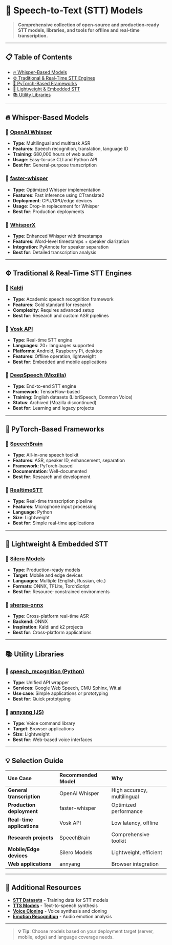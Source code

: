 # 🧠 Speech-to-Text (STT) Models

> **Comprehensive collection of open-source and production-ready STT models, libraries, and tools for offline and real-time transcription.**

---

## 📋 **Table of Contents**
- [🔥 Whisper-Based Models](#-whisper-based-models)
- [⚙️ Traditional & Real-Time STT Engines](#️-traditional--real-time-stt-engines)
- [🧠 PyTorch-Based Frameworks](#-pytorch-based-frameworks)
- [🧪 Lightweight & Embedded STT](#-lightweight--embedded-stt)
- [📚 Utility Libraries](#-utility-libraries)

---

## 🔥 **Whisper-Based Models**

### 🔷 [OpenAI Whisper](https://github.com/openai/whisper)
- **Type**: Multilingual and multitask ASR
- **Features**: Speech recognition, translation, language ID
- **Training**: 680,000 hours of web audio
- **Usage**: Easy-to-use CLI and Python API
- **Best for**: General-purpose transcription

### 🔷 [faster-whisper](https://github.com/SYSTRAN/faster-whisper)
- **Type**: Optimized Whisper implementation
- **Features**: Fast inference using CTranslate2
- **Deployment**: CPU/GPU/edge devices
- **Usage**: Drop-in replacement for Whisper
- **Best for**: Production deployments

### 🔷 [WhisperX](https://github.com/m-bain/whisperX)
- **Type**: Enhanced Whisper with timestamps
- **Features**: Word-level timestamps + speaker diarization
- **Integration**: PyAnnote for speaker separation
- **Best for**: Detailed transcription analysis

---

## ⚙️ **Traditional & Real-Time STT Engines**

### 🔷 [Kaldi](https://github.com/kaldi-asr/kaldi)
- **Type**: Academic speech recognition framework
- **Features**: Gold standard for research
- **Complexity**: Requires advanced setup
- **Best for**: Research and custom ASR pipelines

### 🔷 [Vosk API](https://github.com/alphacep/vosk-api)
- **Type**: Real-time STT engine
- **Languages**: 20+ languages supported
- **Platforms**: Android, Raspberry Pi, desktop
- **Features**: Offline operation, lightweight
- **Best for**: Embedded and mobile applications

### 🔷 [DeepSpeech (Mozilla)](https://github.com/mozilla/DeepSpeech)
- **Type**: End-to-end STT engine
- **Framework**: TensorFlow-based
- **Training**: English datasets (LibriSpeech, Common Voice)
- **Status**: Archived (Mozilla discontinued)
- **Best for**: Learning and legacy projects

---

## 🧠 **PyTorch-Based Frameworks**

### 🔷 [SpeechBrain](https://github.com/speechbrain/speechbrain)
- **Type**: All-in-one speech toolkit
- **Features**: ASR, speaker ID, enhancement, separation
- **Framework**: PyTorch-based
- **Documentation**: Well-documented
- **Best for**: Research and development

### 🔷 [RealtimeSTT](https://github.com/KoljaB/RealtimeSTT)
- **Type**: Real-time transcription pipeline
- **Features**: Microphone input processing
- **Language**: Python
- **Size**: Lightweight
- **Best for**: Simple real-time applications

---

## 🧪 **Lightweight & Embedded STT**

### 🔷 [Silero Models](https://github.com/snakers4/silero-models)
- **Type**: Production-ready models
- **Target**: Mobile and edge devices
- **Languages**: Multiple (English, Russian, etc.)
- **Formats**: ONNX, TFLite, TorchScript
- **Best for**: Resource-constrained environments

### 🔷 [sherpa-onnx](https://github.com/k2-fsa/sherpa-onnx)
- **Type**: Cross-platform real-time ASR
- **Backend**: ONNX
- **Inspiration**: Kaldi and k2 projects
- **Best for**: Cross-platform applications

---

## 📚 **Utility Libraries**

### 🔷 [speech_recognition (Python)](https://github.com/Uberi/speech_recognition)
- **Type**: Unified API wrapper
- **Services**: Google Web Speech, CMU Sphinx, Wit.ai
- **Use case**: Simple applications or prototyping
- **Best for**: Quick prototyping

### 🔷 [annyang (JS)](https://github.com/TalAter/annyang)
- **Type**: Voice command library
- **Target**: Browser applications
- **Size**: Lightweight
- **Best for**: Web-based voice interfaces

---

## 💡 **Selection Guide**

| Use Case | Recommended Model | Why |
|:---|:---|:---|
| **General transcription** | OpenAI Whisper | High accuracy, multilingual |
| **Production deployment** | faster-whisper | Optimized performance |
| **Real-time applications** | Vosk API | Low latency, offline |
| **Research projects** | SpeechBrain | Comprehensive toolkit |
| **Mobile/Edge devices** | Silero Models | Lightweight, efficient |
| **Web applications** | annyang | Browser integration |

---

## 🔗 **Additional Resources**

- **[STT Datasets](./stt-datasets.md)** - Training data for STT models
- **[TTS Models](./tts.md)** - Text-to-speech synthesis
- **[Voice Cloning](./voice-cloning.md)** - Voice synthesis and cloning
- **[Emotion Recognition](./emotion-recognition.md)** - Audio emotion analysis

---

> **💡 Tip**: Choose models based on your deployment target (server, mobile, edge) and language coverage needs.

